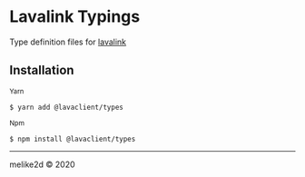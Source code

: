 # Lavalink Typings

Type definition files for [lavalink](https://github.com/freyacodes/Lavalink)

## Installation

<sub>Yarn</sub>

```shell
$ yarn add @lavaclient/types
```

<sub>Npm</sub>

```shell
$ npm install @lavaclient/types
```

---

melike2d &copy; 2020
